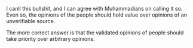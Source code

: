 I canll this bullshit, and I can agree with Muhammadians on calling it so. Even so, the opinions of the people should hold value over opinions of an unverifiable source.

The more correct answer is that the validated opinions of people should take priority over arbitrary opinions.
